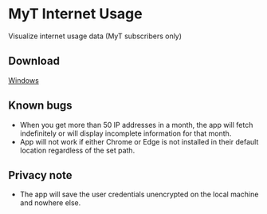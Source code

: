 # MyT Internet Usage

Visualize internet usage data (MyT subscribers only)

## Download

[Windows](http://www.example.com)

## Known bugs

* When you get more than 50 IP addresses in a month, the app will fetch indefinitely or will display incomplete information for that month.
* App will not work if either Chrome or Edge is not installed in their default location regardless of the set path.

## Privacy note

* The app will save the user credentials unencrypted on the local machine and nowhere else.
